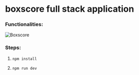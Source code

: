 # boxscore full stack application 

### Functionalities:
![Boxscore ](https://user-images.githubusercontent.com/43450544/60828618-db618d00-a180-11e9-904c-e1bea5b8cab1.gif)


### Steps:
1. `npm install`

2. `npm run dev`
